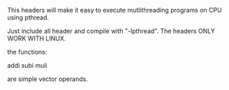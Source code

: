 This headers will make it easy to execute mutlithreading programs on CPU using pthread.

Just include all header and compile with "-lpthread".
The headers ONLY WORK WITH LINUX.



the functions:

addi
subi
muli


are simple vector operands. 



